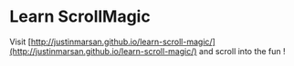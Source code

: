 # Learn ScrollMagic

Visit [http://justinmarsan.github.io/learn-scroll-magic/](http://justinmarsan.github.io/learn-scroll-magic/) and scroll into the fun !